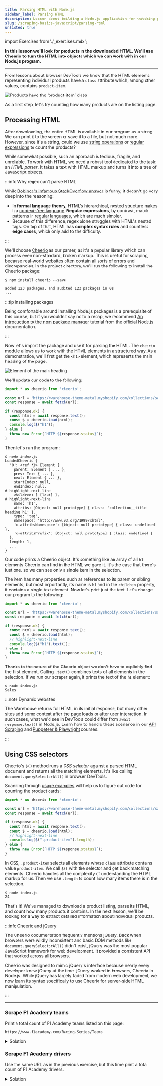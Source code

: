 ```yaml
---
title: Parsing HTML with Node.js
sidebar_label: Parsing HTML
description: Lesson about building a Node.js application for watching prices. Using the Cheerio library to parse HTML code of a product listing page.
slug: /scraping-basics-javascript/parsing-html
unlisted: true
---
```


import Exercises from './_exercises.mdx';

**In this lesson we'll look for products in the downloaded HTML. We'll use Cheerio to turn the HTML into objects which we can work with in our Node.js program.**

---

From lessons about browser DevTools we know that the HTML elements representing individual products have a `class` attribute which, among other values, contains `product-item`.

![Products have the ‘product-item’ class](./images/product-item.png)

As a first step, let's try counting how many products are on the listing page.

## Processing HTML

After downloading, the entire HTML is available in our program as a string. We can print it to the screen or save it to a file, but not much more. However, since it's a string, could we use [string operations](https://developer.mozilla.org/en-US/docs/Web/JavaScript/Reference/Global_Objects/String#instance_methods) or [regular expressions](https://developer.mozilla.org/en-US/docs/Web/JavaScript/Guide/Regular_expressions) to count the products?

While somewhat possible, such an approach is tedious, fragile, and unreliable. To work with HTML, we need a robust tool dedicated to the task: an _HTML parser_. It takes a text with HTML markup and turns it into a tree of JavaScript objects.

:::info Why regex can't parse HTML

While [Bobince's infamous StackOverflow answer](https://stackoverflow.com/a/1732454/325365) is funny, it doesn't go very deep into the reasoning:

- In **formal language theory**, HTML's hierarchical, nested structure makes it a [context-free language](https://en.wikipedia.org/wiki/Context-free_language). **Regular expressions**, by contrast, match patterns in [regular languages](https://en.wikipedia.org/wiki/Regular_language), which are much simpler.
- Because of this difference, regex alone struggles with HTML's nested tags. On top of that, HTML has **complex syntax rules** and countless **edge cases**, which only add to the difficulty.

:::

We'll choose [Cheerio](https://cheerio.js.org/) as our parser, as it's a popular library which can process even non-standard, broken markup. This is useful for scraping, because real-world websites often contain all sorts of errors and discrepancies. In the project directory, we'll run the following to install the Cheerio package:

```text
$ npm install cheerio --save

added 123 packages, and audited 123 packages in 0s
...
```

:::tip Installing packages

Being comfortable around installing Node.js packages is a prerequisite of this course, but if you wouldn't say no to a recap, we recommend [An introduction to the npm package manager](https://nodejs.org/en/learn/getting-started/an-introduction-to-the-npm-package-manager) tutorial from the official Node.js documentation.

:::

Now let's import the package and use it for parsing the HTML. The `cheerio` module allows us to work with the HTML elements in a structured way. As a demonstration, we'll first get the `<h1>` element, which represents the main heading of the page.

![Element of the main heading](./images/h1.png)

We'll update our code to the following:

```js
import * as cheerio from 'cheerio';

const url = "https://warehouse-theme-metal.myshopify.com/collections/sales";
const response = await fetch(url);

if (response.ok) {
  const html = await response.text();
  const $ = cheerio.load(html);
  console.log($("h1"));
} else {
  throw new Error(`HTTP ${response.status}`);
}
```

Then let's run the program:

```text
$ node index.js
LoadedCheerio {
  '0': <ref *1> Element {
    parent: Element { ... },
    prev: Text { ... },
    next: Element { ... },
    startIndex: null,
    endIndex: null,
# highlight-next-line
    children: [ [Text] ],
# highlight-next-line
    name: 'h1',
    attribs: [Object: null prototype] { class: 'collection__title heading h1' },
    type: 'tag',
    namespace: 'http://www.w3.org/1999/xhtml',
    'x-attribsNamespace': [Object: null prototype] { class: undefined },
    'x-attribsPrefix': [Object: null prototype] { class: undefined }
  },
  length: 1,
  ...
}
```

Our code prints a Cheerio object. It's something like an array of all `h1` elements Cheerio can find in the HTML we gave it. It's the case that there's just one, so we can see only a single item in the selection.

The item has many properties, such as references to its parent or sibling elements, but most importantly, its name is `h1` and in the `children` property, it contains a single text element. Now let's print just the text. Let's change our program to the following:

```js
import * as cheerio from 'cheerio';

const url = "https://warehouse-theme-metal.myshopify.com/collections/sales";
const response = await fetch(url);

if (response.ok) {
  const html = await response.text();
  const $ = cheerio.load(html);
  // highlight-next-line
  console.log($("h1").text());
} else {
  throw new Error(`HTTP ${response.status}`);
}
```

Thanks to the nature of the Cheerio object we don't have to explicitly find the first element. Calling `.text()` combines texts of all elements in the selection. If we run our scraper again, it prints the text of the `h1` element:

```text
$ node index.js
Sales
```

:::note Dynamic websites

The Warehouse returns full HTML in its initial response, but many other sites add some content after the page loads or after user interaction. In such cases, what we'd see in DevTools could differ from `await response.text()` in Node.js. Learn how to handle these scenarios in our [API Scraping](../api_scraping/index.md) and [Puppeteer & Playwright](../puppeteer_playwright/index.md) courses.

:::

## Using CSS selectors

Cheerio's `$()` method runs a _CSS selector_ against a parsed HTML document and returns all the matching elements. It's like calling `document.querySelectorAll()` in browser DevTools.

Scanning through [usage examples](https://cheerio.js.org/docs/basics/selecting) will help us to figure out code for counting the product cards:

```js
import * as cheerio from 'cheerio';

const url = "https://warehouse-theme-metal.myshopify.com/collections/sales";
const response = await fetch(url);

if (response.ok) {
  const html = await response.text();
  const $ = cheerio.load(html);
  // highlight-next-line
  console.log($(".product-item").length);
} else {
  throw new Error(`HTTP ${response.status}`);
}
```

In CSS, `.product-item` selects all elements whose `class` attribute contains value `product-item`. We call `$()` with the selector and get back matching elements. Cheerio handles all the complexity of understanding the HTML markup for us. Then we use `.length` to count how many items there is in the selection.

```text
$ node index.js
24
```

That's it! We've managed to download a product listing, parse its HTML, and count how many products it contains. In the next lesson, we'll be looking for a way to extract detailed information about individual products.

:::info Cheerio and jQuery

The Cheerio documentation frequently mentions jQuery. Back when browsers were wildly inconsistent and basic DOM methods like `document.querySelectorAll()` didn't exist, jQuery was the most popular JavaScript framework for web development. It provided a consistent API that worked across all browsers.

Cheerio was designed to mimic jQuery's interface because nearly every developer knew jQuery at the time. jQuery worked in browsers, Cheerio in Node.js. While jQuery has largely faded from modern web development, we now learn its syntax specifically to use Cheerio for server-side HTML manipulation.

:::

---

<Exercises />

### Scrape F1 Academy teams

Print a total count of F1 Academy teams listed on this page:

```text
https://www.f1academy.com/Racing-Series/Teams
```

<details>
  <summary>Solution</summary>

  ```js
  import * as cheerio from 'cheerio';

  const url = "https://www.f1academy.com/Racing-Series/Teams";
  const response = await fetch(url);

  if (response.ok) {
    const html = await response.text();
    const $ = cheerio.load(html);
    console.log($(".teams-driver-item").length);
  } else {
    throw new Error(`HTTP ${response.status}`);
  }
  ```

</details>

### Scrape F1 Academy drivers

Use the same URL as in the previous exercise, but this time print a total count of F1 Academy drivers.

<details>
  <summary>Solution</summary>

  ```js
  import * as cheerio from 'cheerio';

  const url = "https://www.f1academy.com/Racing-Series/Teams";
  const response = await fetch(url);

  if (response.ok) {
    const html = await response.text();
    const $ = cheerio.load(html);
    console.log($(".driver").length);
  } else {
    throw new Error(`HTTP ${response.status}`);
  }
  ```

</details>
